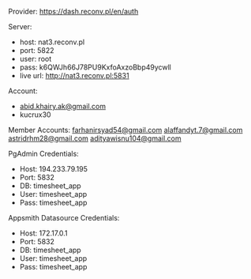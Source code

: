 Provider: https://dash.reconv.pl/en/auth

Server:
- host: nat3.reconv.pl
- port: 5822
- user: root
- pass: k6QWJh66J78PU9KxfoAxzoBbp49ycwll
- live url: http://nat3.reconv.pl:5831

Account:
- abid.khairy.ak@gmail.com
- kucrux30

Member Accounts:
farhanirsyad54@gmail.com
alaffandyt.7@gmail.com
astridrhm28@gmail.com
adityawisnu104@gmail.com


PgAdmin Credentials:
- Host: 194.233.79.195
- Port: 5832
- DB: timesheet_app
- User: timesheet_app
- Pass: timesheet_app


Appsmith Datasource Credentials:
- Host: 172.17.0.1
- Port: 5832
- DB: timesheet_app
- User: timesheet_app
- Pass: timesheet_app